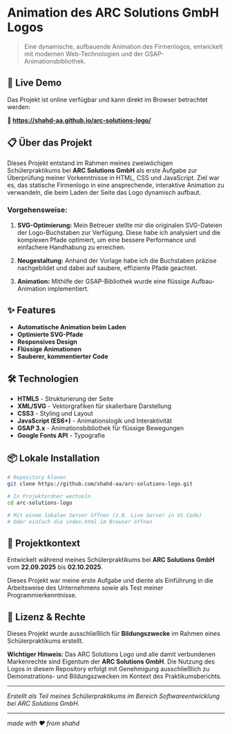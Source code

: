 # Animation des ARC Solutions GmbH Logos

> Eine dynamische, aufbauende Animation des Firmenlogos, entwickelt mit modernen Web-Technologien und der GSAP-Animationsbibliothek.

## 🚀 Live Demo

Das Projekt ist online verfügbar und kann direkt im Browser betrachtet werden:

**🔗 https://shahd-aa.github.io/arc-solutions-logo/**

## 📋 Über das Projekt

Dieses Projekt entstand im Rahmen meines zweiwöchigen Schülerpraktikums bei **ARC Solutions GmbH** als erste Aufgabe zur Überprüfung meiner Vorkenntnisse in HTML, CSS und JavaScript. Ziel war es, das statische Firmenlogo in eine ansprechende, interaktive Animation zu verwandeln, die beim Laden der Seite das Logo dynamisch aufbaut.

### Vorgehensweise:

1. **SVG-Optimierung:** Mein Betreuer stellte mir die originalen SVG-Dateien der Logo-Buchstaben zur Verfügung. Diese habe ich analysiert und die komplexen Pfade optimiert, um eine bessere Performance und einfachere Handhabung zu erreichen.

2. **Neugestaltung:** Anhand der Vorlage habe ich die Buchstaben präzise nachgebildet und dabei auf saubere, effiziente Pfade geachtet.

3. **Animation:** Mithilfe der GSAP-Bibliothek wurde eine flüssige Aufbau-Animation implementiert.

## ✨ Features

- **Automatische Animation beim Laden** 
- **Optimierte SVG-Pfade** 
- **Responsives Design** 
- **Flüssige Animationen** 
- **Sauberer, kommentierter Code** 

## 🛠️ Technologien

- **HTML5** - Strukturierung der Seite
- **XML/SVG** - Vektorgrafiken für skalierbare Darstellung
- **CSS3** - Styling und Layout
- **JavaScript (ES6+)** - Animationslogik und Interaktivität
- **GSAP 3.x** - Animationsbibliothek für flüssige Bewegungen
- **Google Fonts API** - Typografie

## 📦 Lokale Installation

```bash
# Repository klonen
git clone https://github.com/shahd-aa/arc-solutions-logo.git

# In Projektordner wechseln
cd arc-solutions-logo

# Mit einem lokalen Server öffnen (z.B. Live Server in VS Code)
# Oder einfach die index.html im Browser öffnen
```

## 📝 Projektkontext

Entwickelt während meines Schülerpraktikums bei **ARC Solutions GmbH** vom **22.09.2025** bis **02.10.2025**.

Dieses Projekt war meine erste Aufgabe und diente als Einführung in die Arbeitsweise des Unternehmens sowie als Test meiner Programmierkenntnisse.

## 📄 Lizenz & Rechte

Dieses Projekt wurde ausschließlich für **Bildungszwecke** im Rahmen eines Schülerpraktikums erstellt.

**Wichtiger Hinweis:** Das ARC Solutions Logo und alle damit verbundenen Markenrechte sind Eigentum der **ARC Solutions GmbH**. Die Nutzung des Logos in diesem Repository erfolgt mit Genehmigung ausschließlich zu Demonstrations- und Bildungszwecken im Kontext des Praktikumsberichts.

---

*Erstellt als Teil meines Schülerpraktikums im Bereich Softwareentwicklung bei ARC Solutions GmbH.*

---
*made with ❤️ from shahd*
